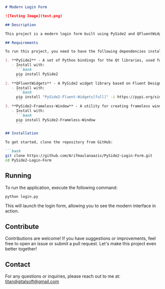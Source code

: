 ```markdown
# Modern Login Form

![Testing Image](test.png)

## Description

This project is a modern login form built using PySide2 and QFluentWidgets. It provides a sleek and responsive user interface for authentication purposes, designed with modern aesthetics in mind. The form is perfect for integrating into any application requiring a login interface, ensuring a seamless user experience.

## Requirements

To run this project, you need to have the following dependencies installed:

1. **PySide2** - A set of Python bindings for the Qt libraries, used for creating cross-platform applications.
   - Install with:
     ```bash
     pip install PySide2
     ```
2. **QFluentWidgets** - A PySide2 widget library based on Fluent Design System.
   - Install with:
     ```bash
     pip install "PySide2-Fluent-Widgets[full]" -i https://pypi.org/simple/
     ```
3. **PySide2-Frameless-Window** - A utility for creating frameless windows with PySide2.
   - Install with:
     ```bash
     pip install PySide2-Frameless-Window
     ```

## Installation

To get started, clone the repository from GitHub:

```bash
git clone https://github.com/Arifmaulanaazis/PySide2-Login-Form.git
cd PySide2-Login-Form
```

## Running

To run the application, execute the following command:

```bash
python login.py
```

This will launch the login form, allowing you to see the modern interface in action.

## Contribute

Contributions are welcome! If you have suggestions or improvements, feel free to open an issue or submit a pull request. Let's make this project even better together!

## Contact

For any questions or inquiries, please reach out to me at: titandigitalsoft@gmail.com

```
